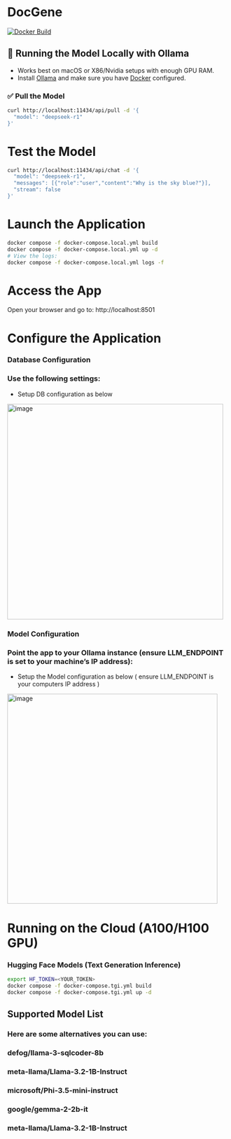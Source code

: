 # DocGene

[![Docker Build](https://github.com/db-agent/db-agent/actions/workflows/docker-image.yml/badge.svg)](https://github.com/db-agent/db-agent/actions/workflows/docker-image.yml)

## 🐳 Running the Model Locally with Ollama

- Works best on macOS or X86/Nvidia setups with enough GPU RAM.
- Install [Ollama](https://ollama.ai) and make sure you have [Docker](https://docker.com) configured.

### ✅ Pull the Model
```bash
curl http://localhost:11434/api/pull -d '{
  "model": "deepseek-r1"
}'
```

# Test the Model
```bash
curl http://localhost:11434/api/chat -d '{
  "model": "deepseek-r1",
  "messages": [{"role":"user","content":"Why is the sky blue?"}],
  "stream": false
}'
```

# Launch the Application
```bash
docker compose -f docker-compose.local.yml build
docker compose -f docker-compose.local.yml up -d
# View the logs:
docker compose -f docker-compose.local.yml logs -f
```

# Access the App
Open your browser and go to: http://localhost:8501

# Configure the Application

### Database Configuration

### Use the following settings:
- Setup DB configuration as below

<img width="493" alt="image" src="https://github.com/user-attachments/assets/490e5469-e299-471b-8c9c-fa0e002f2bb6">

### Model Configuration

### Point the app to your Ollama instance (ensure LLM_ENDPOINT is set to your machine’s IP address):

- Setup the Model configuration as below ( ensure LLM_ENDPOINT is your computers IP address )
  
<img width="480" alt="image" src="https://github.com/user-attachments/assets/d7b6e8c0-85e5-4b17-954a-3b79187d5c95">

# Running on the Cloud (A100/H100 GPU)

### Hugging Face Models (Text Generation Inference)

```bash
export HF_TOKEN=<YOUR_TOKEN>
docker compose -f docker-compose.tgi.yml build
docker compose -f docker-compose.tgi.yml up -d
```

## Supported Model List
### Here are some alternatives you can use:
### defog/llama-3-sqlcoder-8b
### meta-llama/Llama-3.2-1B-Instruct
### microsoft/Phi-3.5-mini-instruct
### google/gemma-2-2b-it
### meta-llama/Llama-3.2-1B-Instruct
